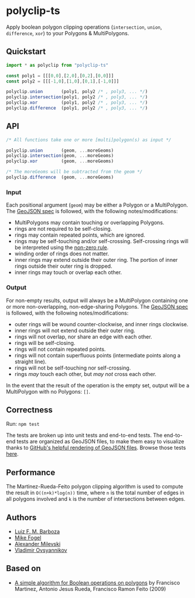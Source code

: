 # polyclip-ts

Apply boolean polygon clipping operations (`intersection`, `union`, `difference`, `xor`) to your Polygons & MultiPolygons.

## Quickstart

<!-- prettier-ignore-start -->
```javascript
import * as polyclip from "polyclip-ts"

const poly1 = [[[0,0],[2,0],[0,2],[0,0]]]
const poly2 = [[[-1,0],[1,0],[0,1],[-1,0]]]

polyclip.union       (poly1, poly2 /* , poly3, ... */)
polyclip.intersection(poly1, poly2 /* , poly3, ... */)
polyclip.xor         (poly1, poly2 /* , poly3, ... */)
polyclip.difference  (poly1, poly2 /* , poly3, ... */)
```
<!-- prettier-ignore-end -->

## API

```javascript
/* All functions take one or more [multi]polygon(s) as input */

polyclip.union       (geom, ...moreGeoms)
polyclip.intersection(geom, ...moreGeoms)
polyclip.xor         (geom, ...moreGeoms)

/* The moreGeoms will be subtracted from the geom */
polyclip.difference  (geom, ...moreGeoms)
```

### Input

Each positional argument (`geom`) may be either a Polygon or a MultiPolygon. The [GeoJSON spec](https://tools.ietf.org/html/rfc7946#section-3.1) is followed, with the following notes/modifications:

- MultiPolygons may contain touching or overlapping Polygons.
- rings are not required to be self-closing.
- rings may contain repeated points, which are ignored.
- rings may be self-touching and/or self-crossing. Self-crossing rings will be interpreted using the [non-zero rule](https://en.wikipedia.org/wiki/Nonzero-rule).
- winding order of rings does not matter.
- inner rings may extend outside their outer ring. The portion of inner rings outside their outer ring is dropped.
- inner rings may touch or overlap each other.

### Output

For non-empty results, output will always be a MultiPolygon containing one or more non-overlapping, non-edge-sharing Polygons. The [GeoJSON spec](https://tools.ietf.org/html/rfc7946#section-3.1) is followed, with the following notes/modifications:

- outer rings will be wound counter-clockwise, and inner rings clockwise.
- inner rings will not extend outside their outer ring.
- rings will not overlap, nor share an edge with each other.
- rings will be self-closing.
- rings will not contain repeated points.
- rings will not contain superfluous points (intermediate points along a straight line).
- rings will not be self-touching nor self-crossing.
- rings _may_ touch each other, but _may not_ cross each other.

In the event that the result of the operation is the empty set, output will be a MultiPolygon with no Polygons: `[]`.

## Correctness

Run: `npm test`

The tests are broken up into unit tests and end-to-end tests. The end-to-end tests are organized as GeoJSON files, to make them easy to visualize thanks to [GitHub's helpful rendering of GeoJSON files](https://help.github.com/articles/mapping-geojson-files-on-github/). Browse those tests [here](test/end-to-end).

## Performance

The Martinez-Rueda-Feito polygon clipping algorithm is used to compute the result in `O((n+k)*log(n))` time, where `n` is the total number of edges in all polygons involved and `k` is the number of intersections between edges.

## Authors

- [Luiz F. M. Barboza](https://github.com/SBanksX)
- [Mike Fogel](https://github.com/mfogel)
- [Alexander Milevski](https://github.com/w8r)
- [Vladimir Ovsyannikov](https://github.com/sh1ng)

## Based on

- [A simple algorithm for Boolean operations on polygons](https://www.sciencedirect.com/science/article/abs/pii/S0965997813000379) by Francisco Martinez, Antonio Jesus Rueda, Francisco Ramon Feito (2009)
